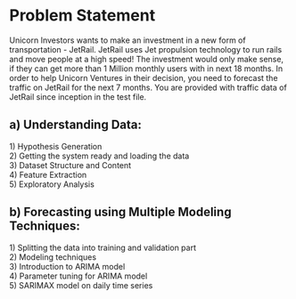<h1>Problem Statement</h1>
  
Unicorn Investors wants to make an investment in a new form of transportation - JetRail. JetRail uses Jet propulsion technology to run
rails and move people at a high speed! The investment would only make sense, if they can get more than 1 Million monthly users with in next 18 months. In order to help Unicorn Ventures in their decision, you need to forecast the traffic on JetRail for the next 7 months.
You are provided with traffic data of JetRail since inception in the test file.

<h2> a) Understanding Data:</h2>
1) Hypothesis Generation<br/>
2) Getting the system ready and loading the data<br/>
3) Dataset Structure and Content<br/>
4) Feature Extraction<br/>
5) Exploratory Analysis<br/>

<h2>b) Forecasting using Multiple Modeling Techniques:</h2>
1) Splitting the data into training and validation part<br/>
2) Modeling techniques<br/>
3) Introduction to ARIMA model<br/>
4) Parameter tuning for ARIMA model<br/>
5) SARIMAX model on daily time series<br/>

